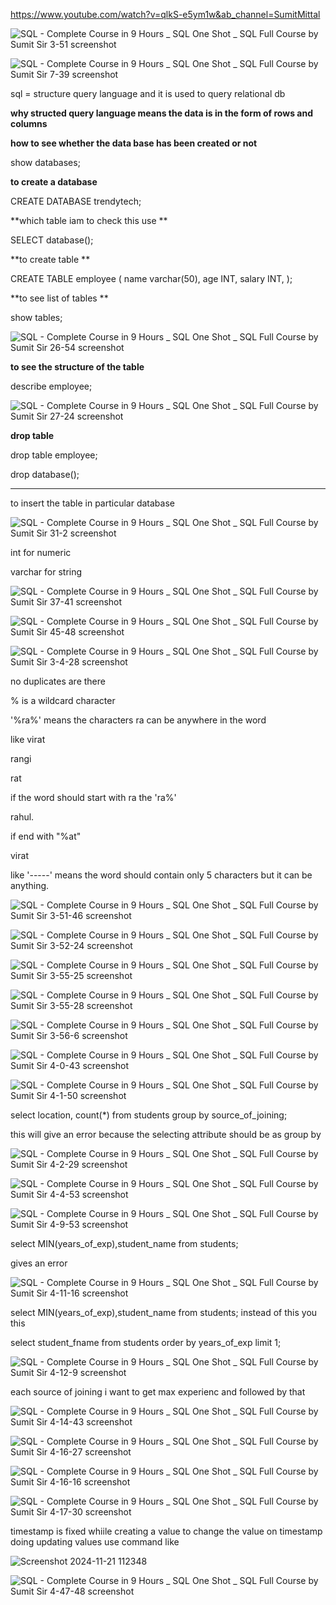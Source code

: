 https://www.youtube.com/watch?v=qlkS-e5ym1w&ab_channel=SumitMittal

![SQL - Complete Course in 9 Hours _ SQL One Shot _ SQL Full Course by Sumit Sir 3-51 screenshot](https://github.com/user-attachments/assets/44316bea-bc9d-44ac-89cd-1092c890d7ea)

![SQL - Complete Course in 9 Hours _ SQL One Shot _ SQL Full Course by Sumit Sir 7-39 screenshot](https://github.com/user-attachments/assets/9d10be8d-1802-4501-8eee-9a39e5440674)

sql = structure query language and it is used to query relational db

**why structed query language means the data is in the form of rows and columns**

**how to see whether the data base has been created or not**

show databases;

**to create a database**

CREATE DATABASE trendytech;


**which table iam to check this use **

SELECT database();


**to create table **

CREATE TABLE employee 
(
name varchar(50),
age INT,
salary INT,
);

**to see list of tables **

show tables;

![SQL - Complete Course in 9 Hours _ SQL One Shot _ SQL Full Course by Sumit Sir 26-54 screenshot](https://github.com/user-attachments/assets/b78f503c-54cc-443c-a962-59589db1aafa)


**to see the structure of the table**

describe employee;

![SQL - Complete Course in 9 Hours _ SQL One Shot _ SQL Full Course by Sumit Sir 27-24 screenshot](https://github.com/user-attachments/assets/1b9d062d-e5e6-4f2c-afe4-31c154c2f86f)

**drop table**

drop table employee;

drop database();

---

to insert the table in particular database

![SQL - Complete Course in 9 Hours _ SQL One Shot _ SQL Full Course by Sumit Sir 31-2 screenshot](https://github.com/user-attachments/assets/b94d9c43-0668-4d7f-becc-b3ec241cec9d)



int for numeric

varchar for string


![SQL - Complete Course in 9 Hours _ SQL One Shot _ SQL Full Course by Sumit Sir 37-41 screenshot](https://github.com/user-attachments/assets/e59b9e9d-eb2b-4083-8a46-bfc30d0d516d)


![SQL - Complete Course in 9 Hours _ SQL One Shot _ SQL Full Course by Sumit Sir 45-48 screenshot](https://github.com/user-attachments/assets/17176ad5-ada7-493b-9be6-c1103b258d2c)

![SQL - Complete Course in 9 Hours _ SQL One Shot _ SQL Full Course by Sumit Sir 3-4-28 screenshot](https://github.com/user-attachments/assets/b01e7483-59bf-4ffd-a9bd-6cba696af745)

no duplicates are there

% is a wildcard character

'%ra%' means the characters ra can be anywhere in the word 

like virat

rangi

rat

if the word should start with ra the 'ra%' 

rahul.

if end with "%at"

virat

like '-----'  means the word should contain only 5 characters but it can be anything.

![SQL - Complete Course in 9 Hours _ SQL One Shot _ SQL Full Course by Sumit Sir 3-51-46 screenshot](https://github.com/user-attachments/assets/71591a07-4cef-4731-908b-15bafb019171)

![SQL - Complete Course in 9 Hours _ SQL One Shot _ SQL Full Course by Sumit Sir 3-52-24 screenshot](https://github.com/user-attachments/assets/38f6ba1c-d0f5-438d-bdea-40cfbc0d11ae)

![SQL - Complete Course in 9 Hours _ SQL One Shot _ SQL Full Course by Sumit Sir 3-55-25 screenshot](https://github.com/user-attachments/assets/95a9b95d-3644-497a-a630-aa19869497fa)

![SQL - Complete Course in 9 Hours _ SQL One Shot _ SQL Full Course by Sumit Sir 3-55-28 screenshot](https://github.com/user-attachments/assets/e1d747ff-b1d8-4ee1-86bc-16530cb5e7c5)


![SQL - Complete Course in 9 Hours _ SQL One Shot _ SQL Full Course by Sumit Sir 3-56-6 screenshot](https://github.com/user-attachments/assets/390fd086-db00-4242-96f0-b7574d89c91d)

![SQL - Complete Course in 9 Hours _ SQL One Shot _ SQL Full Course by Sumit Sir 4-0-43 screenshot](https://github.com/user-attachments/assets/0101ff55-8e98-4d91-9474-26af7cfee530)

![SQL - Complete Course in 9 Hours _ SQL One Shot _ SQL Full Course by Sumit Sir 4-1-50 screenshot](https://github.com/user-attachments/assets/74191921-d5d8-42bc-a742-3503247c1724)


select location, count(*) from students group by source_of_joining;

this will give an error because the selecting attribute should be as group by

![SQL - Complete Course in 9 Hours _ SQL One Shot _ SQL Full Course by Sumit Sir 4-2-29 screenshot](https://github.com/user-attachments/assets/2f572488-ea6d-4732-9663-639206f28e2d)

![SQL - Complete Course in 9 Hours _ SQL One Shot _ SQL Full Course by Sumit Sir 4-4-53 screenshot](https://github.com/user-attachments/assets/48545830-bf9b-4b21-bd06-c512fa46a22a)

![SQL - Complete Course in 9 Hours _ SQL One Shot _ SQL Full Course by Sumit Sir 4-9-53 screenshot](https://github.com/user-attachments/assets/2beff95f-0d50-4c80-8177-8c5e6d2f22db)

select MIN(years_of_exp),student_name from students; 

gives an error

![SQL - Complete Course in 9 Hours _ SQL One Shot _ SQL Full Course by Sumit Sir 4-11-16 screenshot](https://github.com/user-attachments/assets/250e2fb5-f0f0-47c8-b68b-25b45c1cc5a1)

select MIN(years_of_exp),student_name from students; instead of this you this

select student_fname from students order by years_of_exp limit 1;


![SQL - Complete Course in 9 Hours _ SQL One Shot _ SQL Full Course by Sumit Sir 4-12-9 screenshot](https://github.com/user-attachments/assets/4957b6e7-6558-49fd-ae86-d1a37a554e4b)


each source of joining i want to get max experienc and followed by that

![SQL - Complete Course in 9 Hours _ SQL One Shot _ SQL Full Course by Sumit Sir 4-14-43 screenshot](https://github.com/user-attachments/assets/6d75a366-4c53-4d03-aec6-488e1b382755)

![SQL - Complete Course in 9 Hours _ SQL One Shot _ SQL Full Course by Sumit Sir 4-16-27 screenshot](https://github.com/user-attachments/assets/d42eaf55-36b0-4dce-a916-b563602b31f1)

![SQL - Complete Course in 9 Hours _ SQL One Shot _ SQL Full Course by Sumit Sir 4-16-16 screenshot](https://github.com/user-attachments/assets/e50f9184-323b-4b6c-8c86-14b659ec2466)



![SQL - Complete Course in 9 Hours _ SQL One Shot _ SQL Full Course by Sumit Sir 4-17-30 screenshot](https://github.com/user-attachments/assets/7a1fc977-8cd1-4113-a866-d7f8506b47bf)


timestamp is fixed whiile creating a value to change the value on timestamp doing updating values 
use command like

![Screenshot 2024-11-21 112348](https://github.com/user-attachments/assets/c0b2eedb-22b2-4eab-99da-970c56e6a2ff)

![SQL - Complete Course in 9 Hours _ SQL One Shot _ SQL Full Course by Sumit Sir 4-47-48 screenshot](https://github.com/user-attachments/assets/535e9877-8c4c-4fa2-af49-badd7fb0cb53)


